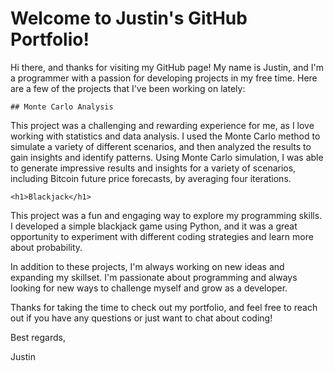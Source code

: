 <!DOCTYPE html>
<html>
  <head>
    <meta charset="UTF-8">
  </head>
  <body>
    <h1>Welcome to Justin's GitHub Portfolio!</h1>
    
Hi there, and thanks for visiting my GitHub page! My name is Justin, and I'm a programmer with a passion for developing projects in my free time. Here are a few of the projects that I've been working on lately:

    ## Monte Carlo Analysis
This project was a challenging and rewarding experience for me, as I love working with statistics and data analysis. I used the Monte Carlo method to simulate a variety of different scenarios, and then analyzed the results to gain insights and identify patterns. Using Monte Carlo simulation, I was able to generate impressive results and insights for a variety of scenarios, including Bitcoin future price forecasts, by averaging four iterations.

    <h1>Blackjack</h1>
This project was a fun and engaging way to explore my programming skills. I developed a simple blackjack game using Python, and it was a great opportunity to experiment with different coding strategies and learn more about probability.

In addition to these projects, I'm always working on new ideas and expanding my skillset. I'm passionate about programming and always looking for new ways to challenge myself and grow as a developer.

Thanks for taking the time to check out my portfolio, and feel free to reach out if you have any questions or just want to chat about coding!

Best regards,

Justin
    
  </body>
</html>
